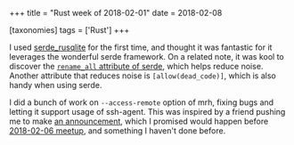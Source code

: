 +++
title = "Rust week of 2018-02-01"
date = 2018-02-08

[taxonomies]
tags = ['Rust']
+++

I used [serde_rusqlite] for the first time, and thought it was
fantastic for it leverages the wonderful serde framework. On a related
note, it was kool to discover the [`rename_all` attribute of serde],
which helps reduce noise. Another attribute that reduces noise is
`[allow(dead_code)]`, which is also handy when using serde.

I did a bunch of work on `--access-remote` option of mrh, fixing bugs
and letting it support usage of ssh-agent. This was inspired by a friend
pushing me to make [an announcement], which I promised would happen
before [2018-02-06 meetup], and something I haven't done before.

[serde_rusqlite]: https://crates.io/crates/serde_rusqlite
[`rename_all` attribute of serde]: https://serde.rs/container-attrs.html#serderenameall
[an announcement]: https://www.reddit.com/r/rust/comments/7vb3u7/announcing_mrh_the_multigitrepo_helper
[2018-02-06 meetup]: https://twitter.com/tshepang_dev/status/960955091296702466

